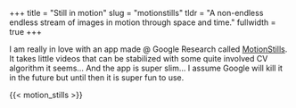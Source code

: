 +++
title = "Still in motion"
slug = "motionstills"
tldr =  "A non-endless endless stream of images in motion through space and time."
fullwidth = true
+++

I am really in love with an app made @ Google Research called [MotionStills](https://ai.googleblog.com/2016/06/motion-stills-create-beautiful-gifs.html). It takes little videos that can be stabilized with some quite involved CV algorithm it seems… And the app is super slim… I assume Google will kill it in the future but until then it is super fun to use.

{{< motion_stills >}}